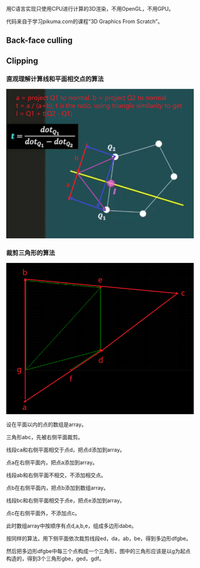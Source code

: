  
用C语言实现只使用CPU进行计算的3D渲染，不用OpenGL，不用GPU。

代码来自于学习pikuma.com的课程“3D Graphics From Scratch”。

## Back-face culling

## Clipping
### 直观理解计算线和平面相交点的算法

![](./assets/images/intersection_of_line_and_plane.png)

### 裁剪三角形的算法

![](./assets/images/clipping_triangle_by_right_and_bottom_plane.png)

设在平面以内的点的数组是array。

三角形abc，先被右侧平面裁剪。

线段ca和右侧平面相交于点d，把点d添加到array。

点a在右侧平面内，把点a添加到array。

线段ab和右侧平面不相交，不添加相交点。

点b在右侧平面内，把点b添加到数组array。

线段bc和右侧平面相交于点e，把点e添加到array。

点c在右侧平面外，不添加点c。

此时数组array中按顺序有点d,a,b,e，组成多边形dabe。

按同样的算法，用下侧平面依次裁剪线段ed，da，ab，be，得到多边形dfgbe。

然后把多边形dfgbe中每三个点构成一个三角形，图中的三角形应该是以g为起点构造的，得到3个三角形gbe，ged，gdf。

